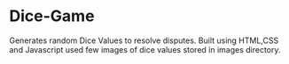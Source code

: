 # Dice-Game
Generates random Dice Values to resolve disputes.
Built using HTML,CSS and Javascript
used few images of dice values stored in images directory.
